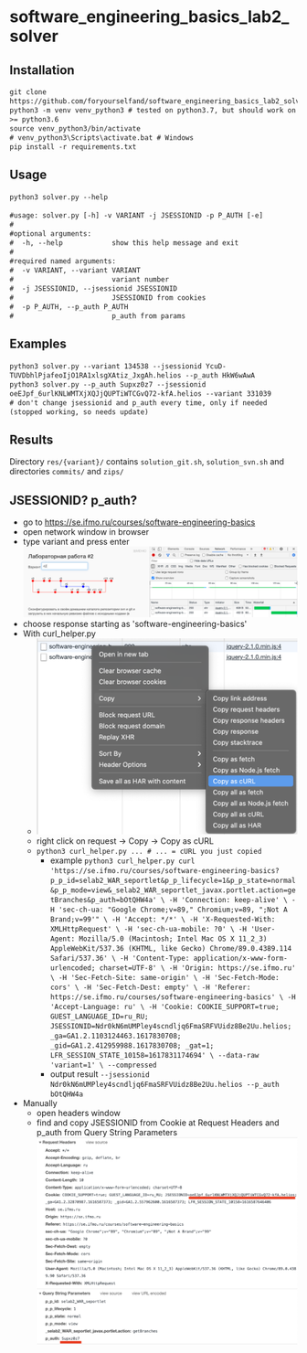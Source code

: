 # software_engineering_basics_lab2_solver

## Installation

```shell
git clone https://github.com/foryourselfand/software_engineering_basics_lab2_solver.git
python3 -m venv venv_python3 # tested on python3.7, but should work on >= python3.6
source venv_python3/bin/activate
# venv_python3\Scripts\activate.bat # Windows
pip install -r requirements.txt
```

## Usage

```shell
python3 solver.py --help

#usage: solver.py [-h] -v VARIANT -j JSESSIONID -p P_AUTH [-e]
#
#optional arguments:
#  -h, --help            show this help message and exit
#
#required named arguments:
#  -v VARIANT, --variant VARIANT
#                        variant number
#  -j JSESSIONID, --jsessionid JSESSIONID
#                        JSESSIONID from cookies
#  -p P_AUTH, --p_auth P_AUTH
#                        p_auth from params
```

## Examples

```shell
python3 solver.py --variant 134538 --jsessionid YcuD-TUVDbhlPjafeoIjO1RA1xlsgXAtiz_JxgAh.helios --p_auth HkW6wAwA
python3 solver.py --p_auth Supxz0z7 --jsessionid oeEJpf_6urlKNLWMTXjXQJjQUPTiWTCGvQ72-kfA.helios --variant 331039
# don't change jsessionid and p_auth every time, only if needed (stopped working, so needs update)  
```

## Results

Directory `res/{variant}/` contains `solution_git.sh`, `solution_svn.sh` and directories `commits/` and `zips/`

## JSESSIONID? p_auth?

* go to https://se.ifmo.ru/courses/software-engineering-basics
* open network window in browser
* type variant and press enter
  ![git_img_1.png](res/git_img_1.png)
* choose response starting as 'software-engineering-basics'
* With curl_helper.py
    * ![img.png](res/git_img_2.png)
    * right click on request -> Copy -> Copy as cURL
    * `python3 curl_helper.py ... # ... = cURL you just copied`
        * example `python3 curl_helper.py curl 'https://se.ifmo.ru/courses/software-engineering-basics?p_p_id=selab2_WAR_seportlet&p_p_lifecycle=1&p_p_state=normal&p_p_mode=view&_selab2_WAR_seportlet_javax.portlet.action=getBranches&p_auth=bOtQHW4a' \ -H 'Connection: keep-alive' \ -H 'sec-ch-ua: "Google Chrome;v=89," Chromium;v=89, ";Not A Brand;v=99'" \ -H 'Accept: */*' \ -H 'X-Requested-With: XMLHttpRequest' \ -H 'sec-ch-ua-mobile: ?0' \ -H 'User-Agent: Mozilla/5.0 (Macintosh; Intel Mac OS X 11_2_3) AppleWebKit/537.36 (KHTML, like Gecko) Chrome/89.0.4389.114 Safari/537.36' \ -H 'Content-Type: application/x-www-form-urlencoded; charset=UTF-8' \ -H 'Origin: https://se.ifmo.ru' \ -H 'Sec-Fetch-Site: same-origin' \ -H 'Sec-Fetch-Mode: cors' \ -H 'Sec-Fetch-Dest: empty' \ -H 'Referer: https://se.ifmo.ru/courses/software-engineering-basics' \ -H 'Accept-Language: ru' \ -H 'Cookie: COOKIE_SUPPORT=true; GUEST_LANGUAGE_ID=ru_RU; JSESSIONID=Ndr0kN6mUMPley4scndljq6FmaSRFVUidz8Be2Uu.helios; _ga=GA1.2.1103124463.1617830708; _gid=GA1.2.412959988.1617830708; _gat=1; LFR_SESSION_STATE_10158=1617831174694' \ --data-raw 'variant=1' \ --compressed`
        * output result `--jsessionid Ndr0kN6mUMPley4scndljq6FmaSRFVUidz8Be2Uu.helios --p_auth bOtQHW4a`
* Manually
    * open headers window
    * find and copy JSESSIONID from Cookie at Request Headers and p_auth from Query String Parameters
      ![git_img_2.png](res/git_img_3.png)
